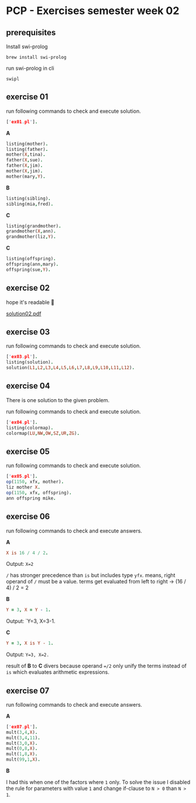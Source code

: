 # PCP - Exercises semester week 02

## prerequisites

Install swi-prolog

```console
brew install swi-prolog
```

run swi-prolog in cli
```console
swipl
```

## exercise 01

run following commands to check and execute solution.

```prolog
['ex01.pl'].
```

**A**

```prolog
listing(mother).  
listing(father).  
mother(X,tina).  
father(X,sue).  
father(X,jim).  
mother(X,jim).  
mother(mary,Y).
```

**B**

```prolog
listing(sibling).
sibling(mia,fred).
```

**C**

```prolog
listing(grandmother).
grandmother(X,ann).
grandmother(liz,Y).
```

**C**

```prolog
listing(offspring).
offspring(ann,mary).
offspring(sue,Y).
```

## exercise 02

hope it's readable :see_no_evil:

[solution02.pdf](ex02.pdf)

## exercise 03

run following commands to check and execute solution.

```prolog
['ex03.pl'].
listing(solution).
solution(L1,L2,L3,L4,L5,L6,L7,L8,L9,L10,L11,L12).
```

## exercise 04

There is one solution to the given problem.

run following commands to check and execute solution.

```prolog
['ex04.pl'].
listing(colormap).
colormap(LU,NW,OW,SZ,UR,ZG).
```

## exercise 05

run following commands to check and execute solution.

```prolog
['ex05.pl'].
op(1150, xfx, mother).
liz mother X.
op(1150, xfx, offspring).
ann offspring mike.
```

## exercise 06

run following commands to check and execute answers.

**A**

```prolog
X is 16 / 4 / 2.
```

Output: `X=2`

`/` has stronger precedence than `is` but includes type `yfx`. means, right operand of `/` must be a
value. terms get evaluated from left to right -> (16 / 4) / 2 = 2

**B**

```prolog
Y = 3, X = Y - 1.
```

Output: `Y=3, X=3-1.

**C**

```prolog
Y = 3, X is Y - 1.
```

Output: `Y=3, X=2.`

result of **B** to **C** divers because operand `=/2` only unify the terms instead of `is` which
evaluates arithmetic expressions.

## exercise 07

run following commands to check and execute answers.

**A**

```prolog
['ex07.pl'].
mult(3,4,X).
mult(3,4,11).
mult(3,0,X).
mult(0,8,X).
mult(1,8,X).
mult(99,1,X).
```

**B**

I had this when one of the factors where `1` only. To solve the issue I disabled the rule for
parameters with value `1` and change if-clause to `N > 0` than `N > 1`.


